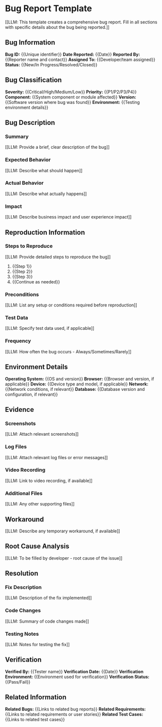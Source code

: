 # Bug Report Template

[[LLM: This template creates a comprehensive bug report. Fill in all sections with specific details about the bug being reported.]]

## Bug Information

**Bug ID:** {{Unique identifier}}
**Date Reported:** {{Date}}
**Reported By:** {{Reporter name and contact}}
**Assigned To:** {{Developer/team assigned}}
**Status:** {{New/In Progress/Resolved/Closed}}

## Bug Classification

**Severity:** {{Critical/High/Medium/Low}}
**Priority:** {{P1/P2/P3/P4}}
**Component:** {{System component or module affected}}
**Version:** {{Software version where bug was found}}
**Environment:** {{Testing environment details}}

## Bug Description

### Summary
[[LLM: Provide a brief, clear description of the bug]]

### Expected Behavior
[[LLM: Describe what should happen]]

### Actual Behavior
[[LLM: Describe what actually happens]]

### Impact
[[LLM: Describe business impact and user experience impact]]

## Reproduction Information

### Steps to Reproduce
[[LLM: Provide detailed steps to reproduce the bug]]
1. {{Step 1}}
2. {{Step 2}}
3. {{Step 3}}
4. {{Continue as needed}}

### Preconditions
[[LLM: List any setup or conditions required before reproduction]]

### Test Data
[[LLM: Specify test data used, if applicable]]

### Frequency
[[LLM: How often the bug occurs - Always/Sometimes/Rarely]]

## Environment Details

**Operating System:** {{OS and version}}
**Browser:** {{Browser and version, if applicable}}
**Device:** {{Device type and model, if applicable}}
**Network:** {{Network conditions, if relevant}}
**Database:** {{Database version and configuration, if relevant}}

## Evidence

### Screenshots
[[LLM: Attach relevant screenshots]]

### Log Files
[[LLM: Attach relevant log files or error messages]]

### Video Recording
[[LLM: Link to video recording, if available]]

### Additional Files
[[LLM: Any other supporting files]]

## Workaround

[[LLM: Describe any temporary workaround, if available]]

## Root Cause Analysis

[[LLM: To be filled by developer - root cause of the issue]]

## Resolution

### Fix Description
[[LLM: Description of the fix implemented]]

### Code Changes
[[LLM: Summary of code changes made]]

### Testing Notes
[[LLM: Notes for testing the fix]]

## Verification

**Verified By:** {{Tester name}}
**Verification Date:** {{Date}}
**Verification Environment:** {{Environment used for verification}}
**Verification Status:** {{Pass/Fail}}

## Related Information

**Related Bugs:** {{Links to related bug reports}}
**Related Requirements:** {{Links to related requirements or user stories}}
**Related Test Cases:** {{Links to related test cases}}
